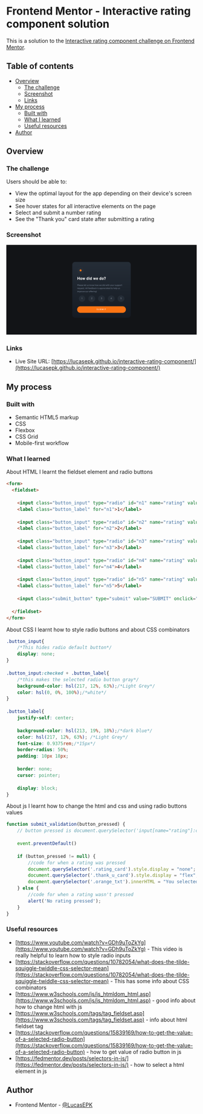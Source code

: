# Frontend Mentor - Interactive rating component solution

This is a solution to the [Interactive rating component challenge on Frontend Mentor](https://www.frontendmentor.io/challenges/interactive-rating-component-koxpeBUmI).

## Table of contents

- [Overview](#overview)
  - [The challenge](#the-challenge)
  - [Screenshot](#screenshot)
  - [Links](#links)
- [My process](#my-process)
  - [Built with](#built-with)
  - [What I learned](#what-i-learned)
  - [Useful resources](#useful-resources)
- [Author](#author)

## Overview

### The challenge

Users should be able to:

- View the optimal layout for the app depending on their device's screen size
- See hover states for all interactive elements on the page
- Select and submit a number rating
- See the "Thank you" card state after submitting a rating

### Screenshot

![](screenshot.png)

### Links

- Live Site URL: [https://lucasepk.github.io/interactive-rating-component/](https://lucasepk.github.io/interactive-rating-component/)

## My process

### Built with

- Semantic HTML5 markup
- CSS
- Flexbox
- CSS Grid
- Mobile-first workflow

### What I learned

About HTML I learnt the fieldset element and radio buttons

```html
<form>
  <fieldset>
    
    <input class="button_input" type="radio" id="n1" name="rating" value="1">
    <label class="button_label" for="n1">1</label>

    <input class="button_input" type="radio" id="n2" name="rating" value="2">
    <label class="button_label" for="n2">2</label>

    <input class="button_input" type="radio" id="n3" name="rating" value="3">
    <label class="button_label" for="n3">3</label>

    <input class="button_input" type="radio" id="n4" name="rating" value="4">
    <label class="button_label" for="n4">4</label>
    
    <input class="button_input" type="radio" id="n5" name="rating" value="5">
    <label class="button_label" for="n5">5</label>
  
    <input class="submit_button" type="submit" value="SUBMIT" onclick="submit_validation(document.querySelector('input[name=\'rating\']:checked'))">

  </fieldset>
</form>
```

About CSS I learnt how to style radio buttons and about CSS combinators
```css
.button_input{
    /*This hides radio default button*/
    display: none;
}

.button_input:checked + .button_label{
    /*this makes the selected radio button gray*/
    background-color: hsl(217, 12%, 63%);/*Light Grey*/
    color: hsl(0, 0%, 100%);/*white*/
}

.button_label{
    justify-self: center;

    background-color: hsl(213, 19%, 18%);/*dark blue*/
    color: hsl(217, 12%, 63%); /*Light Grey*/
    font-size: 0.9375rem;/*15px*/
    border-radius: 50%;
    padding: 10px 18px;

    border: none;
    cursor: pointer;

    display: block;
}
```

About js I learnt how to change the html and css and using radio buttons values
```js
function submit_validation(button_pressed) {
    // button pressed is document.querySelector('input[name="rating"]:checked');

    event.preventDefault()

    if (button_pressed != null) {
        //code for when a rating was pressed
        document.querySelector('.rating_card').style.display = "none";
        document.querySelector('.thank_u_card').style.display = "flex";
        document.querySelector('.orange_txt').innerHTML = "You selected "+button_pressed.value+" out of 5";
    } else {
        //code for when a rating wasn't pressed
        alert('No rating pressed');
    }
}
```

### Useful resources

- [https://www.youtube.com/watch?v=GDh9uToZkYg](https://www.youtube.com/watch?v=GDh9uToZkYg) - This video is really helpful to learn how to style radio inputs
- [https://stackoverflow.com/questions/10782054/what-does-the-tilde-squiggle-twiddle-css-selector-mean](https://stackoverflow.com/questions/10782054/what-does-the-tilde-squiggle-twiddle-css-selector-mean) - This has some info about CSS combinators
- [https://www.w3schools.com/js/js_htmldom_html.asp](https://www.w3schools.com/js/js_htmldom_html.asp) - good info about how to change html with js
- [https://www.w3schools.com/tags/tag_fieldset.asp](https://www.w3schools.com/tags/tag_fieldset.asp) - info about html fieldset tag
- [https://stackoverflow.com/questions/15839169/how-to-get-the-value-of-a-selected-radio-button](https://stackoverflow.com/questions/15839169/how-to-get-the-value-of-a-selected-radio-button) - how to get value of radio button in js
- [https://fedmentor.dev/posts/selectors-in-js/](https://fedmentor.dev/posts/selectors-in-js/) - how to select a html element in js

## Author

- Frontend Mentor - [@LucasEPK](https://www.frontendmentor.io/profile/LucasEPK)
